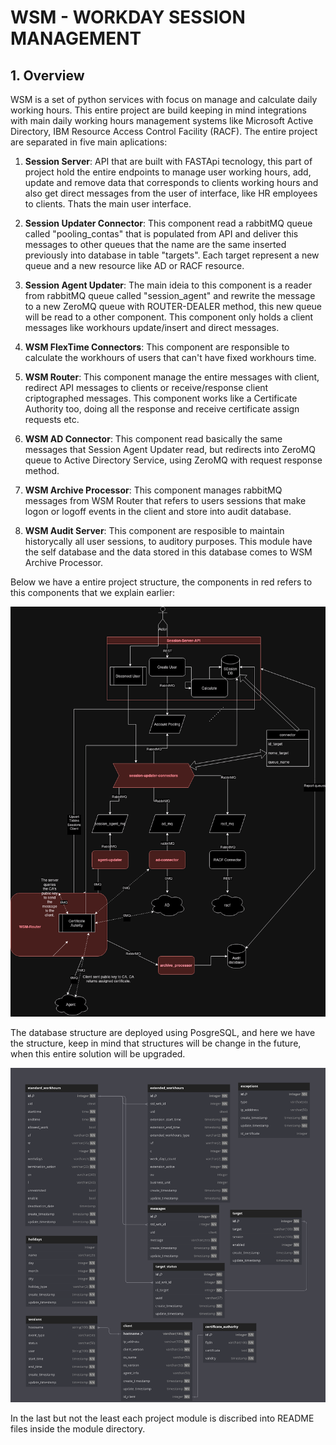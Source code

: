 # WSM - WORKDAY SESSION MANAGEMENT
## 1. Overview

WSM is a set of python services with focus on manage and calculate daily working hours. This entire project are build keeping in mind integrations with main daily working hours management systems like Microsoft Active Directory, IBM Resource Access Control Facility (RACF).
The entire project are separated in five main aplications:
 1. **Session Server**: API that are built with FASTApi tecnology, this part of project hold the entire endpoints to manage user working hours, add, update and remove data that corresponds to clients working hours and also get direct messages from the user of interface, like HR employees to clients. Thats the main user interface.

 2. **Session Updater Connector**: This component read a rabbitMQ queue called "pooling_contas" that is populated from API and deliver this messages to other queues that the name are the same inserted previously into database in table "targets". Each target represent a new queue and a new resource like AD or RACF resource.

 3. **Session Agent Updater**: The main ideia to this component is a reader from rabbitMQ queue called "session_agent" and rewrite the message to a new ZeroMQ queue with ROUTER-DEALER method, this new queue will be read to a other component. This component only holds a client messages like workhours update/insert and direct messages.

 4. **WSM FlexTime Connectors**: This component are responsible to calculate the workhours of users that can't have fixed workhours time.

 5. **WSM Router**: This component manage the entire messages with client, redirect API messages to clients or receive/response client criptographed messages. This component works like a Certificate Authority too, doing all the response and receive certificate assign requests etc.

 6. **WSM AD Connector**: This component read basically the same messages that Session Agent Updater read, but redirects into ZeroMQ queue to Active Directory Service, using ZeroMQ with request response method.

 7. **WSM Archive Processor**: This component manages rabbitMQ messages from WSM Router that refers to users sessions that make logon or logoff events in the client and store into audit database.

 8. **WSM Audit Server**: This component are resposible to maintain historycally all user sessions, to auditory purposes. This module have the self database and the data stored in this database comes to WSM Archive Processor.

 Below we have a entire project structure, the components in red refers to this components that we explain earlier:

![WSM Project Structure]( /fluxo-wsm-session-server.drawio.png "WSM Project Structure")


The database structure are deployed using PosgreSQL, and here we have the structure, keep in mind that structures will be change in the future, when this entire solution will be upgraded.


 ![WSM Session database structure]( /WSM.png "WSM Session Database Structure")


In the last but not the least each project module is discribed into README files inside the module directory.
